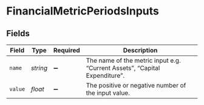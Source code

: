 # FinancialMetricPeriodsInputs


## Fields

| Field                                                                      | Type                                                                       | Required                                                                   | Description                                                                |
| -------------------------------------------------------------------------- | -------------------------------------------------------------------------- | -------------------------------------------------------------------------- | -------------------------------------------------------------------------- |
| `name`                                                                     | *string*                                                                   | :heavy_minus_sign:                                                         | The name of the metric input e.g. “Current Assets”, “Capital Expenditure”. |
| `value`                                                                    | *float*                                                                    | :heavy_minus_sign:                                                         | The positive or negative number of the input value.                        |